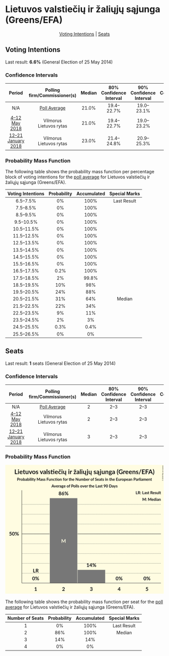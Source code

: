 # Lietuvos valstiečių ir žaliųjų sąjunga (Greens/EFA)

<p align="center"><a href="#voting-intentions">Voting Intentions</a> | <a href="#seats">Seats</a></p>

## Voting Intentions

Last result: **6.6%** (General Election of 25 May 2014)

### Confidence Intervals

| Period     | Polling firm/Commissioner(s) | Median | 80% Confidence Interval | 90% Confidence Interval | 95% Confidence Interval | 99% Confidence Interval |
|:----------:|:----------------:|:-----------:|:-----------------------:|:-----------------------:|:-----------------------:|:-----------------------:|
| N/A | [Poll Average](average.html) | 21.0% | 19.4–22.7% | 19.0–23.1% | 18.6–23.6% | 17.9–24.4% |
| [4–12 May 2018](2018-05-12-Vilmorus.html) | Vilmorus <br> Lietuvos rytas | 21.0% | 19.4–22.7% | 19.0–23.2% | 18.6–23.6% | 17.9–24.4% |
| [12–21 January 2018](2018-01-21-Vilmorus.html) | Vilmorus <br> Lietuvos rytas | 23.0% | 21.4–24.8% | 20.9–25.3% | 20.5–25.7% | 19.8–26.5% |

### Probability Mass Function

The following table shows the probability mass function per percentage block of voting intentions for the [poll average](average.html) for Lietuvos valstiečių ir žaliųjų sąjunga (Greens/EFA).

| Voting Intentions | Probability | Accumulated | Special Marks |
|:-----------------:|:-----------:|:-----------:|:-------------:|
| 6.5–7.5% | 0% | 100% | Last Result |
| 7.5–8.5% | 0% | 100% |  |
| 8.5–9.5% | 0% | 100% |  |
| 9.5–10.5% | 0% | 100% |  |
| 10.5–11.5% | 0% | 100% |  |
| 11.5–12.5% | 0% | 100% |  |
| 12.5–13.5% | 0% | 100% |  |
| 13.5–14.5% | 0% | 100% |  |
| 14.5–15.5% | 0% | 100% |  |
| 15.5–16.5% | 0% | 100% |  |
| 16.5–17.5% | 0.2% | 100% |  |
| 17.5–18.5% | 2% | 99.8% |  |
| 18.5–19.5% | 10% | 98% |  |
| 19.5–20.5% | 24% | 88% |  |
| 20.5–21.5% | 31% | 64% | Median |
| 21.5–22.5% | 22% | 34% |  |
| 22.5–23.5% | 9% | 11% |  |
| 23.5–24.5% | 2% | 3% |  |
| 24.5–25.5% | 0.3% | 0.4% |  |
| 25.5–26.5% | 0% | 0% |  |


## Seats

Last result: **1** seats (General Election of 25 May 2014)

### Confidence Intervals

| Period     | Polling firm/Commissioner(s) | Median | 80% Confidence Interval | 90% Confidence Interval | 95% Confidence Interval | 99% Confidence Interval |
|:----------:|:----------------:|:------:|:-----------------------:|:-----------------------:|:-----------------------:|:-----------------------:|
| N/A | [Poll Average](average.html) | 2 | 2–3 | 2–3 | 2–3 | 2–3 |
| [4–12 May 2018](2018-05-12-Vilmorus.html) | Vilmorus <br> Lietuvos rytas | 2 | 2–3 | 2–3 | 2–3 | 2–3 |
| [12–21 January 2018](2018-01-21-Vilmorus.html) | Vilmorus <br> Lietuvos rytas | 3 | 2–3 | 2–3 | 2–3 | 2–3 |

### Probability Mass Function

![Graph with seats probability mass function not yet produced](average-seats-pmf-lietuvosvalstiečiųiržaliųjųsąjungagreensefa.png "Seats Probability Mass Function")

The following table shows the probability mass function per seat for the [poll average](average.html) for Lietuvos valstiečių ir žaliųjų sąjunga (Greens/EFA).

| Number of Seats | Probability | Accumulated | Special Marks |
|:---------------:|:-----------:|:-----------:|:-------------:|
| 1 | 0% | 100% | Last Result |
| 2 | 86% | 100% | Median |
| 3 | 14% | 14% |  |
| 4 | 0% | 0% |  |


